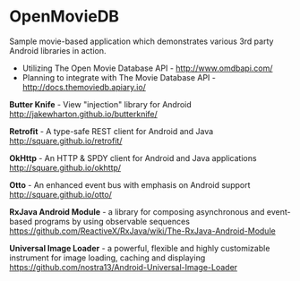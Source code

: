 # OpenMovieDB

Sample movie-based application which demonstrates various 3rd party Android libraries in action.
- Utilizing The Open Movie Database API - http://www.omdbapi.com/
- Planning to integrate with The Movie Database API - http://docs.themoviedb.apiary.io/


**Butter Knife** - View "injection" library for Android
http://jakewharton.github.io/butterknife/

**Retrofit** - A type-safe REST client for Android and Java
http://square.github.io/retrofit/

**OkHttp** - An HTTP & SPDY client for Android and Java applications
http://square.github.io/okhttp/

**Otto** - An enhanced event bus with emphasis on Android support
http://square.github.io/otto/

**RxJava Android Module** - a library for composing asynchronous and event-based programs by using observable sequences
https://github.com/ReactiveX/RxJava/wiki/The-RxJava-Android-Module

**Universal Image Loader** - a powerful, flexible and highly customizable instrument for image loading, caching and displaying
https://github.com/nostra13/Android-Universal-Image-Loader


